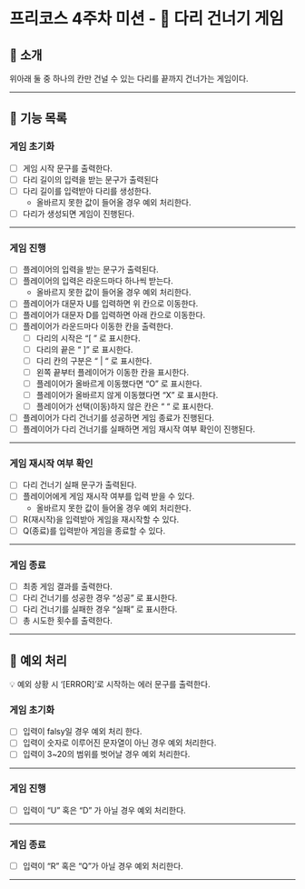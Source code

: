 # 프리코스 4주차 미션 - 🦑 다리 건너기 게임

## 🦑 소개

위아래 둘 중 하나의 칸만 건널 수 있는 다리를 끝까지 건너가는 게임이다.

---

## 🚀 기능 목록

### 게임 초기화

- [ ]  게임 시작 문구를 출력한다.
- [ ]  다리 길이의 입력을 받는 문구가 출력된다
- [ ]  다리 길이를 입력받아 다리를 생성한다.
    - 올바르지 못한 값이 들어올 경우 예외 처리한다.
- [ ]  다리가 생성되면 게임이 진행된다.

---

### 게임 진행

- [ ]  플레이어의 입력을 받는 문구가 출력된다.
- [ ]  플레이어의 입력은 라운드마다 하나씩 받는다.
    - 올바르지 못한 값이 들어올 경우 예외 처리한다.
- [ ]  플레이어가 대문자 U를 입력하면 위 칸으로 이동한다.
- [ ]  플레이어가 대문자 D를 입력하면 아래 칸으로 이동한다.
- [ ]  플레이어가 라운드마다 이동한 칸을 출력한다.
    - [ ]  다리의 시작은 “[ ” 로 표시한다.
    - [ ]  다리의 끝은 “ ]” 로 표시한다.
    - [ ]  다리 칸의 구분은 “ | “ 로 표시한다.
    - [ ]  왼쪽 끝부터 플레이어가 이동한 칸을 표시한다.
    - [ ]  플레이어가 올바르게 이동했다면 “O” 로 표시한다.
    - [ ]  플레이어가 올바르지 않게 이동했다면 “X” 로 표시한다.
    - [ ]  플레이어가 선택(이동)하지 않은 칸은 “ “ 로 표시한다.
- [ ]  플레이어가 다리 건너기를 성공하면 게임 종료가 진행된다.
- [ ]  플레이어가 다리 건너기를 실패하면 게임 재시작 여부 확인이 진행된다.

---

### 게임 재시작 여부 확인

- [ ]  다리 건너기 실패 문구가 출력된다.
- [ ]  플레이어에게 게임 재시작 여부를 입력 받을 수 있다.
    - 올바르지 못한 값이 들어올 경우 예외 처리한다.
- [ ]  R(재시작)을 입력받아 게임을 재시작할 수 있다.
- [ ]  Q(종료)를 입력받아 게임을 종료할 수 있다.

---

### 게임 종료

- [ ]  최종 게임 결과를 출력한다.
- [ ]  다리 건너기를 성공한 경우 “성공” 로 표시한다.
- [ ]  다리 건너기를 실패한 경우 “실패” 로 표시한다.
- [ ]  총 시도한 횟수를 출력한다.

---

## 🧨 예외 처리

<aside>
💡 예외 상황 시 ‘[ERROR]’로 시작하는 에러 문구를 출력한다.

</aside>

### 게임 초기화

- [ ]  입력이 falsy일 경우 예외 처리 한다.
- [ ]  입력이 숫자로 이루어진 문자열이 아닌 경우 예외 처리한다.
- [ ]  입력이 3~20의 범위를 벗어날 경우 예외 처리한다.

---

### 게임 진행

- [ ]  입력이 “U” 혹은 “D” 가 아닐 경우 예외 처리한다.

---

### 게임 종료

- [ ]  입력이 “R” 혹은 “Q”가 아닐 경우 예외 처리한다.

---